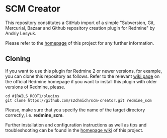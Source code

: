 # SCM Creator

This repository constitutes a GitHub import of a simple "Subversion, Git, Mercurial, Bazaar and Github repository creation plugin for Redmine" by Andriy Lesyuk. 

Please refer to the [homepage](http://projects.andriylesyuk.com/project/redmine/scm-creator) of this project for any further information.

## Cloning

If you want to use this plugin for Redmine 2 or newer versions, for example, you can clone this repository as follows. Refer to the relevant [wiki page](http://www.redmine.org/projects/redmine/wiki/Plugins#Installing-a-plugin) on the official Redmine homepage if you want to install this plugin with older versions of Redmine, please. 
```
cd #{RAILS_ROOT}/plugins
git clone https://github.com/s2chmich/scm-creator.git redmine_scm
```
Please, make sure that you specify the name of the target directory correctly, i.e. **redmine_scm**.

Further installation and configuration instructions as well as tips and troubleshooting can be found in the  [homepage wiki](http://projects.andriylesyuk.com/projects/scm-creator/wiki) of this project.
